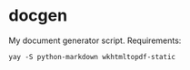 # docgen
My document generator script. Requirements:
```
yay -S python-markdown wkhtmltopdf-static
```
